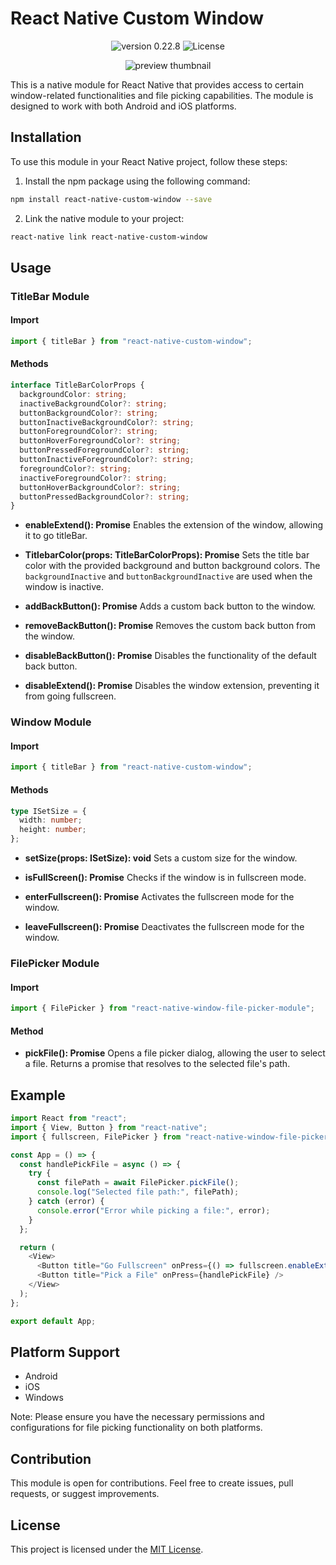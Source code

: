 # React Native Custom Window

<p align="center">
  <img src="https://img.shields.io/static/v1?label=version&message=0.22.8&color=8257E5&labelColor=000000" alt="version 0.22.8" />
  <img  src="https://img.shields.io/static/v1?label=license&message=MIT&color=8257E5&labelColor=000000" alt="License">   
</p>

<p align="center">
<img src=".github/titlebar-color-preview.png" alt="preview thumbnail"/>
</p>
This is a native module for React Native that provides access to certain window-related functionalities and file picking capabilities. The module is designed to work with both Android and iOS platforms.

## Installation

To use this module in your React Native project, follow these steps:

1. Install the npm package using the following command:

```bash
npm install react-native-custom-window --save
```

2. Link the native module to your project:

```bash
react-native link react-native-custom-window
```

## Usage

### TitleBar Module

#### Import

```javascript
import { titleBar } from "react-native-custom-window";
```

#### Methods

```typescript
interface TitleBarColorProps {
  backgroundColor: string;
  inactiveBackgroundColor?: string;
  buttonBackgroundColor?: string;
  buttonInactiveBackgroundColor?: string;
  buttonForegroundColor?: string;
  buttonHoverForegroundColor?: string;
  buttonPressedForegroundColor?: string;
  buttonInactiveForegroundColor?: string;
  foregroundColor?: string;
  inactiveForegroundColor?: string;
  buttonHoverBackgroundColor?: string;
  buttonPressedBackgroundColor?: string;
}
```

- **enableExtend(): Promise<void>**
  Enables the extension of the window, allowing it to go titleBar.

- **TitlebarColor(props: TitleBarColorProps): Promise<void>**
  Sets the title bar color with the provided background and button background colors. The `backgroundInactive` and `buttonBackgroundInactive` are used when the window is inactive.

- **addBackButton(): Promise<void>**
  Adds a custom back button to the window.

- **removeBackButton(): Promise<void>**
  Removes the custom back button from the window.

- **disableBackButton(): Promise<void>**
  Disables the functionality of the default back button.

- **disableExtend(): Promise<void>**
  Disables the window extension, preventing it from going fullscreen.

### Window Module

#### Import

```javascript
import { titleBar } from "react-native-custom-window";
```

#### Methods

```typescript
type ISetSize = {
  width: number;
  height: number;
};
```

- **setSize(props: ISetSize): void**
  Sets a custom size for the window.

- **isFullScreen(): Promise<void>**
  Checks if the window is in fullscreen mode.

- **enterFullscreen(): Promise<void>**
  Activates the fullscreen mode for the window.

- **leaveFullscreen(): Promise<void>**
  Deactivates the fullscreen mode for the window.

### FilePicker Module

#### Import

```javascript
import { FilePicker } from "react-native-window-file-picker-module";
```

#### Method

- **pickFile(): Promise<string>**
  Opens a file picker dialog, allowing the user to select a file. Returns a promise that resolves to the selected file's path.

## Example

```javascript
import React from "react";
import { View, Button } from "react-native";
import { fullscreen, FilePicker } from "react-native-window-file-picker-module";

const App = () => {
  const handlePickFile = async () => {
    try {
      const filePath = await FilePicker.pickFile();
      console.log("Selected file path:", filePath);
    } catch (error) {
      console.error("Error while picking a file:", error);
    }
  };

  return (
    <View>
      <Button title="Go Fullscreen" onPress={() => fullscreen.enableExtend()} />
      <Button title="Pick a File" onPress={handlePickFile} />
    </View>
  );
};

export default App;
```

## Platform Support

- Android
- iOS
- Windows

Note: Please ensure you have the necessary permissions and configurations for file picking functionality on both platforms.

## Contribution

This module is open for contributions. Feel free to create issues, pull requests, or suggest improvements.

## License

This project is licensed under the [MIT License](https://opensource.org/licenses/MIT).
